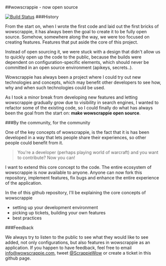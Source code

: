 ##wowscrappie - now open source

[![Build Status](https://development.de-swaef.eu/jenkins/buildStatus/icon?job=WoWScrappie-Dev)](https://development.de-swaef.eu/jenkins/buildStatus/icon?job=WoWScrappie-Dev)
###History

From the start on, when I wrote the first code and laid out the first bricks of wowscrappie, it has always been the goal to create it to be fully open source.
Somehow, somewhere along the way, we were too focused on creating features. Features that put aside the core of this project. 

Instead of open sourcing it, we were stuck with a design that didn't allow us to quickly open up the code to the public, because
the builds were dependent on configuration-specific elements, which should never be committed in an open source environment (apikeys, secrets..).

Wowscrappie has always been a project where I could try out new technologies and concepts, which may benefit other developers to see how, why and when
such technologies could be used. 

As I took a minor break from developing new features and letting wowscrappie gradually grow due to visibility in search engines, I wanted to refactor some of the
existing code, so I could finally do what has always been the goal from the start on: **make wowscrappie open source**.

###By the community, for the community

One of the key concepts of wowscrappie, is the fact that it is has been developed in a way that lets people share their experiences,
so other people could benefit from it.

> You're a developer (perhaps playing world of warcraft) and you want to contribute? Now you can!

I want to extend this core concept to the code. The entire ecosystem of wowscrappie is now available to anyone. Anyone can now fork this repository,
implement features, fix bugs and enhance the entire experience of the application.

In the of this github repository, I'll be explaining the core concepts of wowscrappie

* setting up your development environment
* picking up tickets, building your own features
* best practices

###Feedback

We always try to listen to the public to see what they would like to see added, not only configurations, but also features in wowscrappie as an application.
If you happen to have feedback, feel free to email info@wowscrappie.com, tweet [@ScrappieWow](https://twitter.com/Scrappiewow) or create a ticket in this github page.
